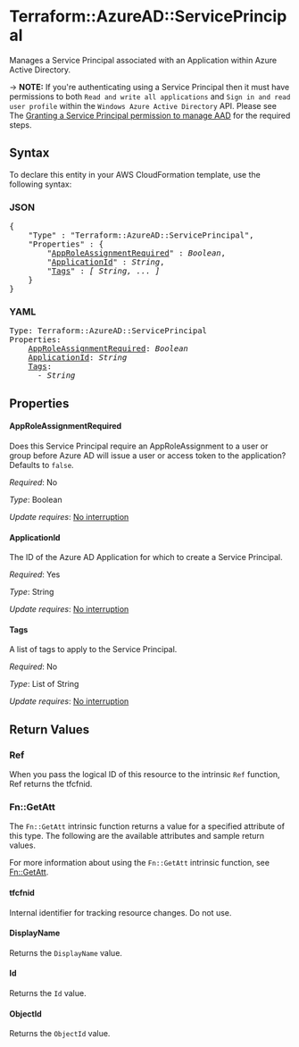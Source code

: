 # Terraform::AzureAD::ServicePrincipal

Manages a Service Principal associated with an Application within Azure Active Directory.

-> **NOTE:** If you're authenticating using a Service Principal then it must have permissions to both `Read and write all applications` and `Sign in and read user profile` within the `Windows Azure Active Directory` API. Please see The [Granting a Service Principal permission to manage AAD](../guides/service_principal_configuration.html) for the required steps.

## Syntax

To declare this entity in your AWS CloudFormation template, use the following syntax:

### JSON

<pre>
{
    "Type" : "Terraform::AzureAD::ServicePrincipal",
    "Properties" : {
        "<a href="#approleassignmentrequired" title="AppRoleAssignmentRequired">AppRoleAssignmentRequired</a>" : <i>Boolean</i>,
        "<a href="#applicationid" title="ApplicationId">ApplicationId</a>" : <i>String</i>,
        "<a href="#tags" title="Tags">Tags</a>" : <i>[ String, ... ]</i>
    }
}
</pre>

### YAML

<pre>
Type: Terraform::AzureAD::ServicePrincipal
Properties:
    <a href="#approleassignmentrequired" title="AppRoleAssignmentRequired">AppRoleAssignmentRequired</a>: <i>Boolean</i>
    <a href="#applicationid" title="ApplicationId">ApplicationId</a>: <i>String</i>
    <a href="#tags" title="Tags">Tags</a>: <i>
      - String</i>
</pre>

## Properties

#### AppRoleAssignmentRequired

Does this Service Principal require an AppRoleAssignment to a user or group before Azure AD will issue a user or access token to the application? Defaults to `false`.

_Required_: No

_Type_: Boolean

_Update requires_: [No interruption](https://docs.aws.amazon.com/AWSCloudFormation/latest/UserGuide/using-cfn-updating-stacks-update-behaviors.html#update-no-interrupt)

#### ApplicationId

The ID of the Azure AD Application for which to create a Service Principal.

_Required_: Yes

_Type_: String

_Update requires_: [No interruption](https://docs.aws.amazon.com/AWSCloudFormation/latest/UserGuide/using-cfn-updating-stacks-update-behaviors.html#update-no-interrupt)

#### Tags

A list of tags to apply to the Service Principal.

_Required_: No

_Type_: List of String

_Update requires_: [No interruption](https://docs.aws.amazon.com/AWSCloudFormation/latest/UserGuide/using-cfn-updating-stacks-update-behaviors.html#update-no-interrupt)

## Return Values

### Ref

When you pass the logical ID of this resource to the intrinsic `Ref` function, Ref returns the tfcfnid.

### Fn::GetAtt

The `Fn::GetAtt` intrinsic function returns a value for a specified attribute of this type. The following are the available attributes and sample return values.

For more information about using the `Fn::GetAtt` intrinsic function, see [Fn::GetAtt](https://docs.aws.amazon.com/AWSCloudFormation/latest/UserGuide/intrinsic-function-reference-getatt.html).

#### tfcfnid

Internal identifier for tracking resource changes. Do not use.

#### DisplayName

Returns the <code>DisplayName</code> value.

#### Id

Returns the <code>Id</code> value.

#### ObjectId

Returns the <code>ObjectId</code> value.

